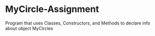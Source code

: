 # MyCircle-Assignment
Program that uses Classes, Constructors, and Methods to declare info about object MyCircles
